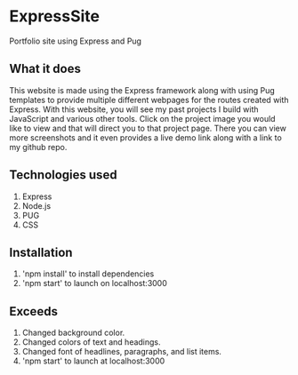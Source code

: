 # ExpressSite
Portfolio site using Express and Pug

## What it does
This website is made using the Express framework along with using Pug templates to provide multiple different webpages for the routes created with Express.  With this website, you will see my past projects I build with JavaScript and various other tools.  Click on the project image you would like to view and that will direct you to that project page. There you can view more screenshots and it even provides a live demo link along with a link to my github repo.

## Technologies used
1. Express
2. Node.js
3. PUG
4. CSS

## Installation
1. 'npm install' to install dependencies
2. 'npm start' to launch on localhost:3000

## Exceeds
1. Changed background color.
2. Changed colors of text and headings.
3. Changed font of headlines, paragraphs, and list items.
4. 'npm start' to launch at localhost:3000
